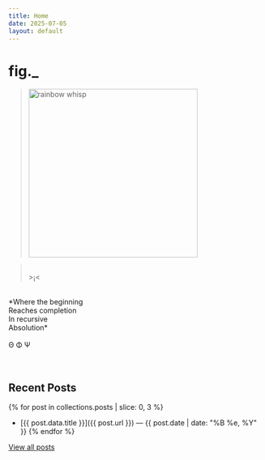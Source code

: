 ```yaml
---
title: Home
date: 2025-07-05
layout: default
---
```


# fig._

><img src="/assets/media/IMG_1687.jpeg" alt="rainbow whisp" width="333" />

><br>>¡<<br>
<br>
*Where the beginning<br>
Reaches completion<br>
In recursive<br>
Absolution*<br>
<br>
Θ Φ Ψ<br>
<br>
<br>

## Recent Posts

{% for post in collections.posts | slice: 0, 3 %}
- [{{ post.data.title }}]({{ post.url }}) — {{ post.date | date: "%B %e, %Y" }}
{% endfor %}

[View all posts](/posts)
